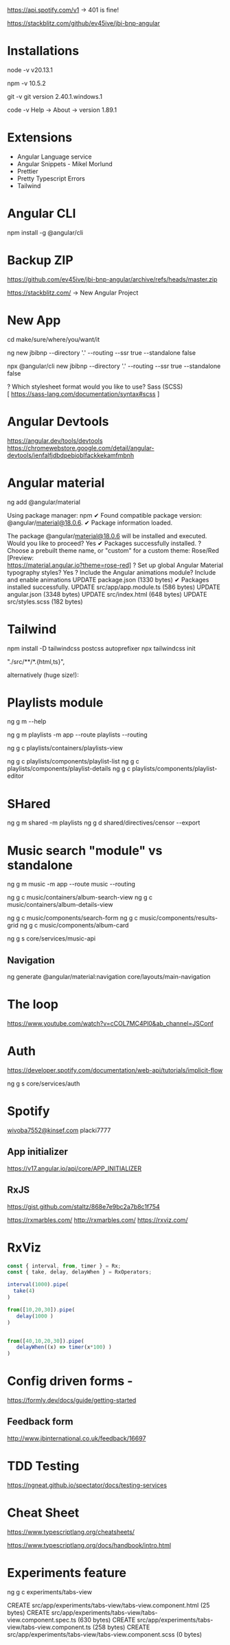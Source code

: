 <!-- https://stackblitz.com/edit/stackblitz-starters-hzhdtx -->

https://api.spotify.com/v1 -> 401 is fine!

https://stackblitz.com/github/ev45ive/jbi-bnp-angular

# Installations

node -v
v20.13.1

npm -v
10.5.2

git -v
git version 2.40.1.windows.1

code -v
Help -> About -> version
1.89.1

# Extensions

- Angular Language service
- Angular Snippets - Mikel Morlund
- Prettier
- Pretty Typescript Errors 
- Tailwind


# Angular CLI

npm install -g @angular/cli

# Backup ZIP

https://github.com/ev45ive/jbi-bnp-angular/archive/refs/heads/master.zip

https://stackblitz.com/ -> New Angular Project

# New App

cd make/sure/where/you/want/it

ng new jbibnp --directory '.' --routing --ssr true --standalone false

npx @angular/cli new jbibnp --directory '.' --routing --ssr true --standalone false

? Which stylesheet format would you like to use? Sass (SCSS)  
 [ https://sass-lang.com/documentation/syntax#scss ]

# Angular Devtools

https://angular.dev/tools/devtools
https://chromewebstore.google.com/detail/angular-devtools/ienfalfjdbdpebioblfackkekamfmbnh


# Angular material
ng add @angular/material

Using package manager: npm
✔ Found compatible package version: @angular/material@18.0.6.
✔ Package information loaded.

The package @angular/material@18.0.6 will be installed and executed.
Would you like to proceed? Yes
✔ Packages successfully installed.
? Choose a prebuilt theme name, or "custom" for a custom theme: Rose/Red           [Preview:       
https://material.angular.io?theme=rose-red]
? Set up global Angular Material typography styles? Yes
? Include the Angular animations module? Include and enable animations
UPDATE package.json (1330 bytes)
✔ Packages installed successfully.
UPDATE src/app/app.module.ts (586 bytes)
UPDATE angular.json (3348 bytes)
UPDATE src/index.html (648 bytes)
UPDATE src/styles.scss (182 bytes)

# Tailwind
npm install -D tailwindcss postcss autoprefixer
npx tailwindcss init

 "./src/**/*.{html,ts}",

 alternatively (huge size!):
  <script src="https://cdn.tailwindcss.com"></script>

 
# Playlists module 
ng g m --help

ng g m playlists -m app --route playlists --routing 

ng g c playlists/containers/playlists-view

ng g c playlists/components/playlist-list
ng g c playlists/components/playlist-details
ng g c playlists/components/playlist-editor

# SHared

ng g m shared -m playlists 
ng g d shared/directives/censor --export 


# Music search  "module" vs standalone

ng g m music -m app --route music --routing

ng g c music/containers/album-search-view
ng g c music/containers/album-details-view

ng g c music/components/search-form
ng g c music/components/results-grid
ng g c music/components/album-card 

ng g s core/services/music-api

## Navigation
ng generate @angular/material:navigation core/layouts/main-navigation

# The loop
https://www.youtube.com/watch?v=cCOL7MC4Pl0&ab_channel=JSConf


# Auth

https://developer.spotify.com/documentation/web-api/tutorials/implicit-flow

ng g s core/services/auth


# Spotify

wivoba7552@kinsef.com
placki7777

## App initializer
https://v17.angular.io/api/core/APP_INITIALIZER

## RxJS
https://gist.github.com/staltz/868e7e9bc2a7b8c1f754

https://rxmarbles.com/
http://rxmarbles.com/
https://rxviz.com/


# RxViz
```js
const { interval, from, timer } = Rx;
const { take, delay, delayWhen } = RxOperators;

interval(1000).pipe(
  take(4)
)

from([10,20,30]).pipe(
   delay(1000 )
)


from([40,10,20,30]).pipe(
   delayWhen((x) => timer(x*100) )
)
```

# Config driven forms -
https://formly.dev/docs/guide/getting-started

## Feedback form
http://www.jbinternational.co.uk/feedback/16697

 
# TDD Testing
https://ngneat.github.io/spectator/docs/testing-services

# Cheat Sheet

https://www.typescriptlang.org/cheatsheets/

https://www.typescriptlang.org/docs/handbook/intro.html

# Experiments feature

ng g c experiments/tabs-view 

CREATE src/app/experiments/tabs-view/tabs-view.component.html (25 bytes)
CREATE src/app/experiments/tabs-view/tabs-view.component.spec.ts (630 bytes)
CREATE src/app/experiments/tabs-view/tabs-view.component.ts (258 bytes)
CREATE src/app/experiments/tabs-view/tabs-view.component.scss (0 bytes)
